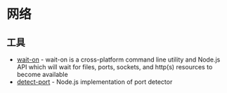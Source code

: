 # 网络

## 工具

- [wait-on](https://github.com/jeffbski/wait-on) - wait-on is a cross-platform command line utility and Node.js API which will wait for files, ports, sockets, and http(s) resources to become available
- [detect-port](https://github.com/node-modules/detect-port) - Node.js implementation of port detector
